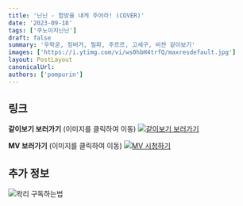 ```yaml
---
title: '닌닌 - 합방을 내게 주어라! (COVER)'
date: '2023-09-18'
tags: ['쿠노이치닌닌']
draft: false
summary: '우왁굳, 징버거, 릴파, 주르르, 고세구, 비챤 같이보기'
images: ['https://i.ytimg.com/vi/ws0hbH4trfQ/maxresdefault.jpg']
layout: PostLayout
canonicalUrl:
authors: ['pompurin']
---
```


## 링크

**같이보기 보러가기** (이미지를 클릭하여 이동)
[![같이보기 보러가기](https://cdn.discordapp.com/attachments/1136601898116464710/1137050327938506852/logo.png)](https://cafe.naver.com/steamindiegame/12920223)

**MV 보러가기** (이미지를 클릭하여 이동)
[![MV 시청하기](https://i.ytimg.com/vi/ws0hbH4trfQ/maxresdefault.jpg)](https://youtu.be/ws0hbH4trfQ?si=buln0U3Y4CIK1jhA)

## 추가 정보

![왁리 구독하는법](https://cdn.discordapp.com/attachments/1136601898116464710/1137049857136267374/--2cut.gif)
